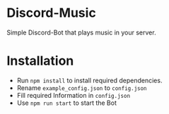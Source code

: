 # Discord-Music
Simple Discord-Bot that plays music in your server.

# Installation
+ Run ``npm install`` to install required dependencies.
+ Rename `example_config.json` to `config.json`
+ Fill required Information in `config.json`
+ Use `npm run start` to start the Bot